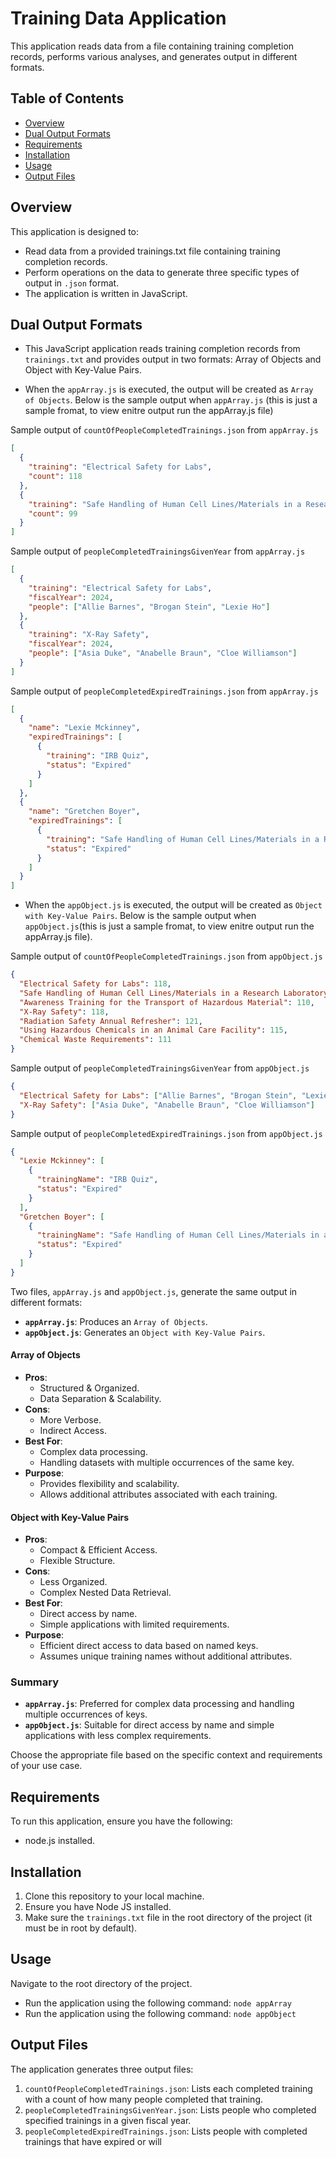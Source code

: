 # Training Data Application

This application reads data from a file containing training completion records, performs various analyses, and generates output in different formats.

## Table of Contents

- [Overview](#overview)
- [Dual Output Formats](#dual-output-formats)
- [Requirements](#requirements)
- [Installation](#installation)
- [Usage](#usage)
- [Output Files](#output-files)

## Overview

This application is designed to:

- Read data from a provided trainings.txt file containing training completion records.
- Perform operations on the data to generate three specific types of output in `.json` format.
- The application is written in JavaScript.

## Dual Output Formats

- This JavaScript application reads training completion records from `trainings.txt` and provides output in two formats: Array of Objects and Object with Key-Value Pairs.

- When the `appArray.js` is executed, the output will be created as `Array of Objects`. Below is the sample output when `appArray.js` (this is just a sample fromat, to view enitre output run the appArray.js file)

Sample output of `countOfPeopleCompletedTrainings.json` from `appArray.js`

```json
[
  {
    "training": "Electrical Safety for Labs",
    "count": 118
  },
  {
    "training": "Safe Handling of Human Cell Lines/Materials in a Research Laboratory",
    "count": 99
  }
]
```

Sample output of `peopleCompletedTrainingsGivenYear` from `appArray.js`

```json
[
  {
    "training": "Electrical Safety for Labs",
    "fiscalYear": 2024,
    "people": ["Allie Barnes", "Brogan Stein", "Lexie Ho"]
  },
  {
    "training": "X-Ray Safety",
    "fiscalYear": 2024,
    "people": ["Asia Duke", "Anabelle Braun", "Cloe Williamson"]
  }
]
```

Sample output of `peopleCompletedExpiredTrainings.json` from `appArray.js`

```json
[
  {
    "name": "Lexie Mckinney",
    "expiredTrainings": [
      {
        "training": "IRB Quiz",
        "status": "Expired"
      }
    ]
  },
  {
    "name": "Gretchen Boyer",
    "expiredTrainings": [
      {
        "training": "Safe Handling of Human Cell Lines/Materials in a Research Laboratory",
        "status": "Expired"
      }
    ]
  }
]
```

- When the `appObject.js` is executed, the output will be created as `Object with Key-Value Pairs`. Below is the sample output when `appObject.js`(this is just a sample fromat, to view enitre output run the appArray.js file).

Sample output of `countOfPeopleCompletedTrainings.json` from `appObject.js`

```json
{
  "Electrical Safety for Labs": 118,
  "Safe Handling of Human Cell Lines/Materials in a Research Laboratory": 99,
  "Awareness Training for the Transport of Hazardous Material": 110,
  "X-Ray Safety": 118,
  "Radiation Safety Annual Refresher": 121,
  "Using Hazardous Chemicals in an Animal Care Facility": 115,
  "Chemical Waste Requirements": 111
}
```

Sample output of `peopleCompletedTrainingsGivenYear` from `appObject.js`

```json
{
  "Electrical Safety for Labs": ["Allie Barnes", "Brogan Stein", "Lexie Ho"],
  "X-Ray Safety": ["Asia Duke", "Anabelle Braun", "Cloe Williamson"]
}
```

Sample output of `peopleCompletedExpiredTrainings.json` from `appObject.js`

```json
{
  "Lexie Mckinney": [
    {
      "trainingName": "IRB Quiz",
      "status": "Expired"
    }
  ],
  "Gretchen Boyer": [
    {
      "trainingName": "Safe Handling of Human Cell Lines/Materials in a Research Laboratory",
      "status": "Expired"
    }
  ]
}
```

Two files, `appArray.js` and `appObject.js`, generate the same output in different formats:

- **`appArray.js`**: Produces an `Array of Objects`.
- **`appObject.js`**: Generates an `Object with Key-Value Pairs`.

#### Array of Objects

- **Pros**:
  - Structured & Organized.
  - Data Separation & Scalability.
- **Cons**:
  - More Verbose.
  - Indirect Access.
- **Best For**:
  - Complex data processing.
  - Handling datasets with multiple occurrences of the same key.
- **Purpose**:
  - Provides flexibility and scalability.
  - Allows additional attributes associated with each training.

#### Object with Key-Value Pairs

- **Pros**:
  - Compact & Efficient Access.
  - Flexible Structure.
- **Cons**:
  - Less Organized.
  - Complex Nested Data Retrieval.
- **Best For**:
  - Direct access by name.
  - Simple applications with limited requirements.
- **Purpose**:
  - Efficient direct access to data based on named keys.
  - Assumes unique training names without additional attributes.

### Summary

- **`appArray.js`**: Preferred for complex data processing and handling multiple occurrences of keys.
- **`appObject.js`**: Suitable for direct access by name and simple applications with less complex requirements.

Choose the appropriate file based on the specific context and requirements of your use case.

## Requirements

To run this application, ensure you have the following:

- node.js installed.

## Installation

1. Clone this repository to your local machine.
2. Ensure you have Node JS installed.
3. Make sure the `trainings.txt` file in the root directory of the project (it must be in root by default).

## Usage

Navigate to the root directory of the project.

- Run the application using the following command: `node appArray`
- Run the application using the following command: `node appObject`

## Output Files

The application generates three output files:

1. `countOfPeopleCompletedTrainings.json`: Lists each completed training with a count of how many people completed that training.
2. `peopleCompletedTrainingsGivenYear.json`: Lists people who completed specified trainings in a given fiscal year.
3. `peopleCompletedExpiredTrainings.json`: Lists people with completed trainings that have expired or will
